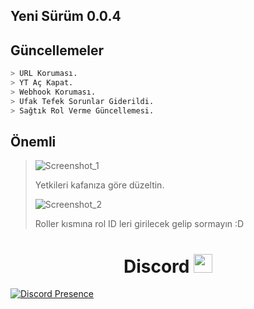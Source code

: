 ## Yeni Sürüm 0.0.4

## Güncellemeler
```bash
> URL Koruması.
> YT Aç Kapat.
> Webhook Koruması.
> Ufak Tefek Sorunlar Giderildi.
> Sağtık Rol Verme Güncellemesi.
```

## Önemli


> ![Screenshot_1](https://user-images.githubusercontent.com/60463845/155856711-4196dc77-f76d-43c5-86ec-512cc50b7179.png)
>
> Yetkileri kafanıza göre düzeltin.
>
> ![Screenshot_2](https://user-images.githubusercontent.com/60463845/155856746-8e9341d8-702c-47fb-9e89-134a80f87039.png)
>
> Roller kısmına rol ID leri girilecek gelip sormayın :D


<h1 align="center"> Discord <img src="https://raw.githubusercontent.com/iampavangandhi/iampavangandhi/master/gifs/Hi.gif" width="30px"> </h1>

[![Discord Presence](https://lanyard-profile-readme.vercel.app/api/769979665224958020?hideDiscrim=true)](https://discord.com/users/769979665224958020)
